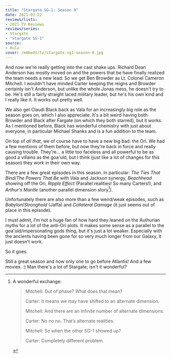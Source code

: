 ```yaml
---
title: "Stargate SG-1: Season 9"
date: 2021-03-22
reviews/lists:
- 2021 TV Reviews
reviews/series:
- Stargate
- "Stargate SG-1"
source:
- Hulu
cover: /embeds/tv/stargate-sg1-season-9.jpg
---
```

And now we're really getting into the cast shake ups. Richard Dean Anderson has mostly moved on and the powers that be have finally realized the team needs a new lead: So we get Ben Browder as Lt. Colonel Cameron Mitchell. I wouldn't have minded Carter keeping the reigns and Browder certainly isn't Anderson, but unlike the whole Jonas mess, he doesn't try to be. He's still a fairly straight laced military leader, but he's his own kind and I really like it. It works out pretty well.

We also get Claudi Black back as Vala for an increasingly big role as the season goes on, which I also appreciate. It's a bit weird having both Browder and Black after Fargate (on which they both starred), but it works. As I mentioned before, Black has wonderful chemistry with just about everyone, in particular Michael Shanks and is a fun addition to the team. 

On top of <i>all that</i>, we of course have to have a new big bad: the Ori. We had a few mentions of them before, but now they're back in force and really causing trouble. They're... a little too faceless and all powerful to be as good a villains as the goa'uld, but I think (just like a lot of changes for this season) they work in their own way. 

There are a few great episodes in this season. In particular: *The Ties That Bind*/*The Powers That Be* with Vala and Jackson synergy, *Beachhead* showing off the Ori, *Ripple Effect* (Parallel realities! So many Carters!), and *Arthur's Mantle* (another parallel dimension story[^parallel]). 

Unfortunately there are also more than a few weird/weak episodes, such as *Babylon*/*Stronghold* (Jaffa) and *Collateral Damage* (it just seems out of place in this episode). 

I must admit, I'm not a huge fan of how hard they leaned on the Authurian myths for a lot of the anti-Ori plots. It makes some sense as a parallel to the goa'uld/impersonating gods thing, but it's just a lot weaker. Especially with the ancients having been gone for so very much longer from our Galaxy, it just doesn't work. 

So it goes. 

Still a great season and now only one to go before Atlantis! And a few movies. :) Man there's a lot of Stargate; isn't it wonderful?

[^parallel]:
    A wonderful exchange:

    > Mitchell: Out of phase? What does that mean?
    > 
    > Carter: It means we may have shifted to an alternate dimension.
    >
    > Mitchell: And there are an infinite number of alternate dimensions.
    > 
    > Carter: No no no. That’s alternate realities.
    > 
    > Mitchell: So when the other SG-1 showed up?
    > 
    > Carter: Completely different problem.
